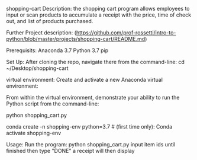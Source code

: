 shopping-cart
Description: 
the shopping cart program allows employees to input or scan products to accumulate a receipt with the price, time of check out, and list of products purchased.

Further Project description:
(https://github.com/prof-rossetti/intro-to-python/blob/master/projects/shopping-cart/README.md)

Prerequisits:
    Anaconda 3.7
    Python 3.7
    pip

Set Up:
After cloning the repo, navigate there from the command-line:
    cd ~/Desktop/shopping-cart

virtual environment:
Create and activate a new Anaconda virtual environment:

From within the virtual environment, demonstrate your ability to run the Python script from the command-line:

python shopping_cart.py

conda create -n shopping-env python=3.7 # (first time only): Conda activate shopping-env

Usage:
    Run the program:
    python shopping_cart.py
    input item ids until finished then type "DONE"
    a receipt will then display

